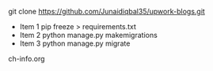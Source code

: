 
git clone https://github.com/Junaidiqbal35/upwork-blogs.git


* Item 1 pip freeze > requirements.txt
* Item 2 python manage.py makemigrations
* Item 3 python manage.py migrate

ch-info.org
